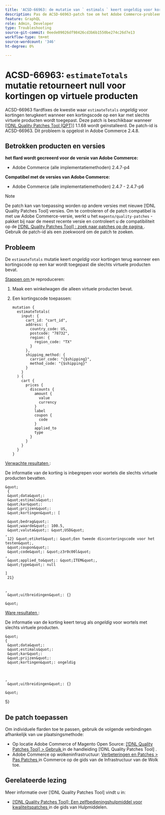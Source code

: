 ```yaml
---
title: 'ACSD-66963: de mutatie van ` estimals ` keert ongeldig voor kortingen op virtuele producten terug'
description: Pas de ACSD-66963-patch toe om het Adobe Commerce-probleem op te lossen waarbij ` estimals' *null* retourneert voor kortingen wanneer een kortingscode wordt toegepast op een winkelwagentje met alleen virtuele producten.
feature: GraphQL
role: Admin, Developer
type: Troubleshooting
source-git-commit: 0eede09026df98426cd3b6b1550be274c26d7e13
workflow-type: tm+mt
source-wordcount: '346'
ht-degree: 0%

---
```



# ACSD-66963: `estimateTotals` mutatie retourneert null voor kortingen op virtuele producten

ACSD-66963 flardfixes de kwestie waar `estimateTotals` *ongeldig* voor kortingen terugkeert wanneer een kortingscode op een kar met slechts virtuele producten wordt toegepast. Deze patch is beschikbaar wanneer [[!DNL Quality Patches Tool (QPT)]](/help/tools/quality-patches-tool/quality-patches-tool-to-self-serve-quality-patches.md) 1.1.68 wordt geïnstalleerd. De patch-id is ACSD-66963. Dit probleem is opgelost in Adobe Commerce 2.4.8.

## Betrokken producten en versies

**het flard wordt gecreeerd voor de versie van Adobe Commerce:**

* Adobe Commerce (alle implementatiemethoden) 2.4.7-p4

**Compatibel met de versies van Adobe Commerce:**

* Adobe Commerce (alle implementatiemethoden) 2.4.7 - 2.4.7-p6

>[!NOTE]
>
>De patch kan van toepassing worden op andere versies met nieuwe [!DNL Quality Patches Tool] versies. Om te controleren of de patch compatibel is met uw Adobe Commerce-versie, werkt u het `magento/quality-patches` -pakket bij naar de meest recente versie en controleert u de compatibiliteit op de [[!DNL Quality Patches Tool] : zoek naar patches op de pagina ](https://experienceleague.adobe.com/tools/commerce-quality-patches/index.html) . Gebruik de patch-id als een zoekwoord om de patch te zoeken.

## Probleem

De `estimateTotals` mutatie keert *ongeldig* voor kortingen terug wanneer een kortingscode op een kar wordt toegepast die slechts virtuele producten bevat.

<u> Stappen om </u> te reproduceren:

1. Maak een winkelwagen die alleen virtuele producten bevat.
1. Een kortingscode toepassen:

   ```
   mutation {
     estimateTotals(
       input: {
         cart_id: "cart_id",
         address: {
           country_code: US,
           postcode: "78732",
           region: {
             region_code: "TX"
           }
         },
         shipping_method: {
           carrier_code: "{$shipping}",
           method_code: "{$shipping}"
         }
       }
     ) {
       cart {
         prices {
           discounts {
             amount {
               value
               currency
             }
             label
             coupon {
               code
             }
             applied_to
             type
           }
         }
       }
     }
   }
   ```

<u> Verwachte resultaten </u>:

De informatie van de korting is inbegrepen voor wortels die slechts virtuele producten bevatten.

    &quot;
     {
     &quot;data&quot;: 
     &quot;estimals&quot;: 
     &quot;kar&quot;: 
     &quot;prijzen&quot;: 
     &quot;kortingen&quot;: [
     
     &quot;bedrag&quot;: 
     &quot;waarde&quot;: 100.5, 
     &quot;valuta&quot;: &quot;USD&quot;
    , 
     12} &quot;etiket&quot;: &quot;Een tweede disconteringscode voor het testen&quot;, 
     &quot;coupon&quot;: 
     &quot;code&quot;: &quot;z3r0c00l&quot;
    , 
     &quot;applied_to&quot;: &quot;ITEM&quot;, 
     &quot;type&quot;: null 
     
    ] 
     21} 
     
     
    , 
     &quot;uitbreidingen&quot;: {} 
     
    &quot;

<u> Ware resultaten </u>:

De informatie van de korting keert terug als *ongeldig* voor wortels met slechts virtuele producten.

    &quot;
    {
     &quot;data&quot;: 
     &quot;estimals&quot;: 
     &quot;kar&quot;: 
     &quot;prijzen&quot;: 
     &quot;kortingen&quot;: ongeldig 
     
     
     
    , 
     &quot;uitbreidingen&quot;: {} 
     
    &quot;
 5}
## De patch toepassen

Om individuele flarden toe te passen, gebruik de volgende verbindingen afhankelijk van uw plaatsingsmethode:

* Op locatie Adobe Commerce of Magento Open Source: [[!DNL Quality Patches Tool] > Gebruik ](/help/tools/quality-patches-tool/usage.md) in de handleiding [!DNL Quality Patches Tool] .
* Adobe Commerce op wolkeninfrastructuur: [ Verbeteringen en Patches > Pas Patches ](https://experienceleague.adobe.com/docs/commerce-cloud-service/user-guide/develop/upgrade/apply-patches.html) in Commerce op de gids van de Infrastructuur van de Wolk toe.

## Gerelateerde lezing

Meer informatie over [!DNL Quality Patches Tool] vindt u in:

* [[!DNL Quality Patches Tool]: Een zelfbedieningshulpmiddel voor kwaliteitspatches ](/help/tools/quality-patches-tool/quality-patches-tool-to-self-serve-quality-patches.md) in de gids van Hulpmiddelen.
